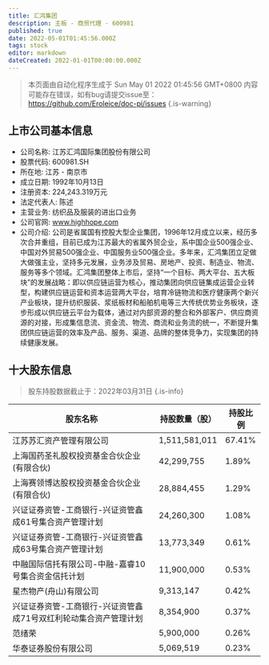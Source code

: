 ```yaml
---
title: 汇鸿集团
description: 主板 - 商贸代理 - 600981
published: true
date: 2022-05-01T01:45:56.000Z
tags: stock
editor: markdown
dateCreated: 2022-01-01T00:00:00.000Z
---
```


> 本页面由自动化程序生成于 Sun May 01 2022 01:45:56 GMT+0800
> 内容可能存在错误，如有bug请提交issue至：https://github.com/Eroleice/doc-pi/issues
{.is-warning}

## 上市公司基本信息
- 公司名称: 江苏汇鸿国际集团股份有限公司
- 股票代码: 600981.SH
- 所在地: 江苏 - 南京市
- 成立日期: 1992年10月13日
- 注册资本: 224,243.319万元
- 法定代表人: 陈述
- 主营业务: 纺织品及服装的进出口业务
- 公司官网: www.highhope.com
- 公司介绍: 公司是省属国有控股大型企业集团，1996年12月成立以来，经历多次合并重组，目前已成为江苏最大的省属外贸企业，系中国企业500强企业、中国对外贸易500强企业、中国服务业500强企业。多年来，汇鸿集团立足做大做强主业，坚持多元发展，业务涉及贸易、房地产、投资、制造业、物流、服务等多个领域。汇鸿集团整体上市后，坚持“一个目标、两大平台、五大板块”的发展战略：即以供应链运营为核心，推动集团向供应链集成运营企业转型，构建供应链运营和资本运营两大平台，培育冷链物流和医疗健康两个新兴产业板块，提升纺织服装、浆纸板材和船舶机电等三大传统优势业务板块，逐步形成以供应链云平台为载体，通过对内部资源的整合和外部客户、供应商资源的对接，形成集信息流、资金流、物流、商流和业务流的统一，不断提升集团供应链运营的效率及产品、服务、渠道、品牌的整体竞争力，实现集团的持续健康发展。


## 十大股东信息
> 股东持股数据截止于：2022年03月31日
{.is-info}

| 股东名称 | 持股数量（股） | 持股比例 |
| --- | --- | --- |
| 江苏苏汇资产管理有限公司 | 1,511,581,011 | 67.41% |
| 上海国药圣礼股权投资基金合伙企业(有限合伙) | 42,299,755 | 1.89% |
| 上海赛领博达股权投资基金合伙企业(有限合伙) | 28,884,455 | 1.29% |
| 兴证证券资管-工商银行-兴证资管鑫成61号集合资产管理计划 | 24,260,300 | 1.08% |
| 兴证证券资管-工商银行-兴证资管鑫成63号集合资产管理计划 | 13,773,349 | 0.61% |
| 中融国际信托有限公司-中融-嘉睿10号集合资金信托计划 | 11,900,000 | 0.53% |
| 星杰物产(舟山)有限公司 | 9,313,147 | 0.42% |
| 兴证证券资管-工商银行-兴证资管鑫成71号双红利轮动集合资产管理计划 | 8,354,900 | 0.37% |
| 范绪荣 | 5,900,000 | 0.26% |
| 华泰证券股份有限公司 | 5,069,519 | 0.23% |




